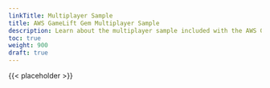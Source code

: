 ```yaml
---
linkTitle: Multiplayer Sample
title: AWS GameLift Gem Multiplayer Sample
description: Learn about the multiplayer sample included with the AWS GameLift Gem in Open 3D Engine (O3DE).
toc: true
weight: 900
draft: true
---
```


{{< placeholder >}}

